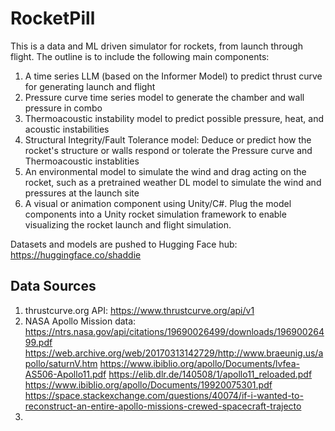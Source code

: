 # RocketPill
 
This is a data and ML driven simulator for rockets, from launch through flight. The outline is to include the following main components:
1. A time series LLM (based on the Informer Model) to predict thrust curve for generating launch and flight
2. Pressure curve time series model to generate the chamber and wall pressure in combo
3. Thermoacoustic instability model to predict possible pressure, heat, and acoustic instabilities
4. Structural Integrity/Fault Tolerance model: Deduce or predict how the rocket's structure or walls respond or tolerate the Pressure curve and Thermoacoustic instablities
5. An environmental model to simulate the wind and drag acting on the rocket, such as a pretrained weather DL model to simulate the wind and pressures at the launch site
6. A visual or animation component using Unity/C#. Plug the model components into a Unity rocket simulation framework to enable visualizing the rocket launch and flight simulation. 

Datasets and models are pushed to Hugging Face hub: https://huggingface.co/shaddie

## Data Sources
1. thrustcurve.org API: https://www.thrustcurve.org/api/v1
2. NASA Apollo Mission data:
   https://ntrs.nasa.gov/api/citations/19690026499/downloads/19690026499.pdf
   https://web.archive.org/web/20170313142729/http://www.braeunig.us/apollo/saturnV.htm
   https://www.ibiblio.org/apollo/Documents/lvfea-AS506-Apollo11.pdf
   https://elib.dlr.de/140508/1/apollo11_reloaded.pdf
   https://www.ibiblio.org/apollo/Documents/19920075301.pdf
   https://space.stackexchange.com/questions/40074/if-i-wanted-to-reconstruct-an-entire-apollo-missions-crewed-spacecraft-trajecto
4. 


